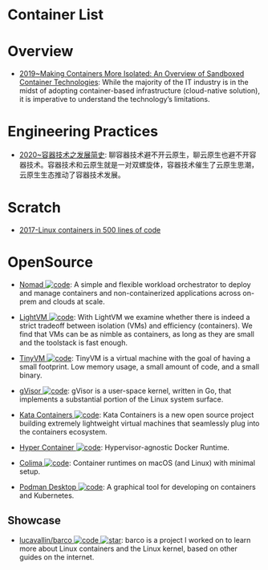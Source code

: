 # Container List

# Overview

- [2019~Making Containers More Isolated: An Overview of Sandboxed Container Technologies](https://unit42.paloaltonetworks.com/making-containers-more-isolated-an-overview-of-sandboxed-container-technologies/): While the majority of the IT industry is in the midst of adopting container-based infrastructure (cloud-native solution), it is imperative to understand the technology’s limitations.

# Engineering Practices

- [2020~容器技术之发展简史](https://mp.weixin.qq.com/s/ccFkJJz97KcuXdO3r5zdXA): 聊容器技术避不开云原生，聊云原生也避不开容器技术。容器技术和云原生就是一对双螺旋体，容器技术催生了云原生思潮，云原生生态推动了容器技术发展。

# Scratch

- [2017-Linux containers in 500 lines of code](https://blog.lizzie.io/linux-containers-in-500-loc.html)

# OpenSource

- [Nomad ![code](https://ng-tech.icu/assets/code.svg)](https://www.nomadproject.io/): A simple and flexible workload orchestrator to deploy and manage containers and non-containerized applications across on-prem and clouds at scale.

- [LightVM ![code](https://ng-tech.icu/assets/code.svg)](http://cnp.neclab.eu/projects/lightvm/): With LightVM we examine whether there is indeed a strict tradeoff between isolation (VMs) and efficiency (containers). We find that VMs can be as nimble as containers, as long as they are small and the toolstack is fast enough.

- [TinyVM ![code](https://ng-tech.icu/assets/code.svg)](https://github.com/jakogut/tinyvm): TinyVM is a virtual machine with the goal of having a small footprint. Low memory usage, a small amount of code, and a small binary.

- [gVisor ![code](https://ng-tech.icu/assets/code.svg)](https://github.com/google/gvisor): gVisor is a user-space kernel, written in Go, that implements a substantial portion of the Linux system surface.

- [Kata Containers ![code](https://ng-tech.icu/assets/code.svg)](https://katacontainers.io/): Kata Containers is a new open source project building extremely lightweight virtual machines that seamlessly plug into the containers ecosystem.

- [Hyper Container ![code](https://ng-tech.icu/assets/code.svg)](https://hypercontainer.io/): Hypervisor-agnostic Docker Runtime.

- [Colima ![code](https://ng-tech.icu/assets/code.svg)](https://github.com/abiosoft/colima): Container runtimes on macOS (and Linux) with minimal setup.

- [Podman Desktop ![code](https://ng-tech.icu/assets/code.svg)](https://github.com/containers/podman-desktop): A graphical tool for developing on containers and Kubernetes.

## Showcase

- [lucavallin/barco ![code](https://ng-tech.icu/assets/code.svg) ![star](https://img.shields.io/github/stars/lucavallin/barco)](https://github.com/lucavallin/barco): barco is a project I worked on to learn more about Linux containers and the Linux kernel, based on other guides on the internet.
